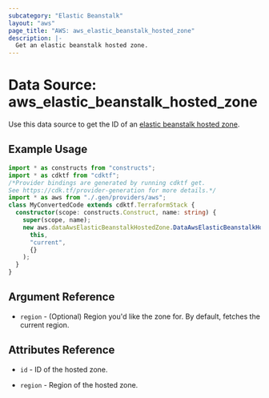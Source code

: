 ```yaml
---
subcategory: "Elastic Beanstalk"
layout: "aws"
page_title: "AWS: aws_elastic_beanstalk_hosted_zone"
description: |-
  Get an elastic beanstalk hosted zone.
---
```


# Data Source: aws_elastic_beanstalk_hosted_zone

Use this data source to get the ID of an [elastic beanstalk hosted zone](http://docs.aws.amazon.com/general/latest/gr/rande.html#elasticbeanstalk_region).

## Example Usage

```typescript
import * as constructs from "constructs";
import * as cdktf from "cdktf";
/*Provider bindings are generated by running cdktf get.
See https://cdk.tf/provider-generation for more details.*/
import * as aws from "./.gen/providers/aws";
class MyConvertedCode extends cdktf.TerraformStack {
  constructor(scope: constructs.Construct, name: string) {
    super(scope, name);
    new aws.dataAwsElasticBeanstalkHostedZone.DataAwsElasticBeanstalkHostedZone(
      this,
      "current",
      {}
    );
  }
}

```

## Argument Reference

* `region` - (Optional) Region you'd like the zone for. By default, fetches the current region.

## Attributes Reference

* `id` - ID of the hosted zone.

* `region` - Region of the hosted zone.

<!-- cache-key: cdktf-0.17.0-pre.15 input-ddbd2824307d6d3ccd79084f221dfbf8e7f6da7f557cb98c66a84c0e609db009 -->